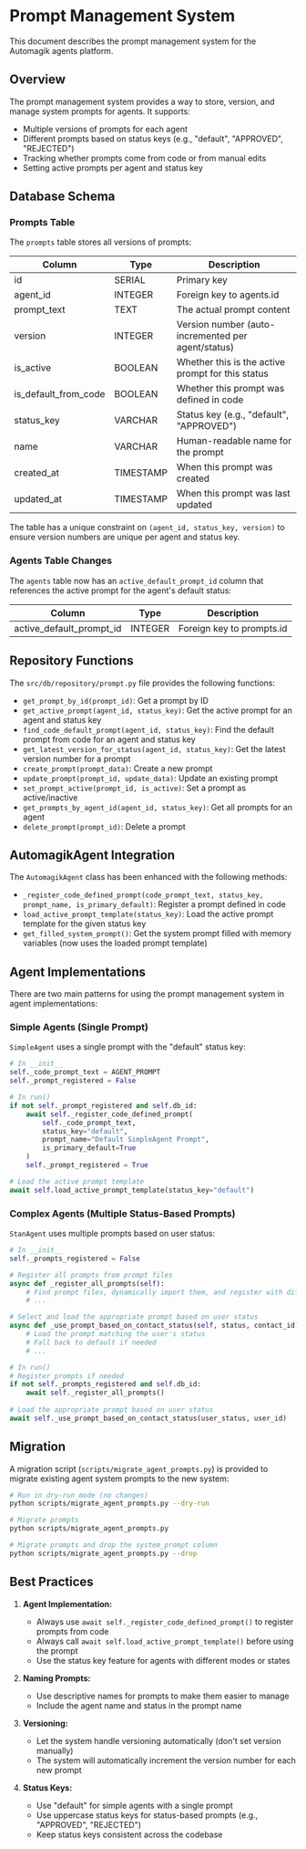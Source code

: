 # Prompt Management System

This document describes the prompt management system for the Automagik agents platform.

## Overview

The prompt management system provides a way to store, version, and manage system prompts for agents. It supports:

- Multiple versions of prompts for each agent
- Different prompts based on status keys (e.g., "default", "APPROVED", "REJECTED")
- Tracking whether prompts come from code or from manual edits
- Setting active prompts per agent and status key

## Database Schema

### Prompts Table

The `prompts` table stores all versions of prompts:

| Column                | Type        | Description                                       |
|-----------------------|-------------|---------------------------------------------------|
| id                    | SERIAL      | Primary key                                       |
| agent_id              | INTEGER     | Foreign key to agents.id                          |
| prompt_text           | TEXT        | The actual prompt content                         |
| version               | INTEGER     | Version number (auto-incremented per agent/status)|
| is_active             | BOOLEAN     | Whether this is the active prompt for this status |
| is_default_from_code  | BOOLEAN     | Whether this prompt was defined in code          |
| status_key            | VARCHAR     | Status key (e.g., "default", "APPROVED")         |
| name                  | VARCHAR     | Human-readable name for the prompt               |
| created_at            | TIMESTAMP   | When this prompt was created                      |
| updated_at            | TIMESTAMP   | When this prompt was last updated                 |

The table has a unique constraint on `(agent_id, status_key, version)` to ensure version numbers are unique per agent and status key.

### Agents Table Changes

The `agents` table now has an `active_default_prompt_id` column that references the active prompt for the agent's default status:

| Column                    | Type        | Description                                       |
|---------------------------|-------------|---------------------------------------------------|
| active_default_prompt_id  | INTEGER     | Foreign key to prompts.id                         |

## Repository Functions

The `src/db/repository/prompt.py` file provides the following functions:

- `get_prompt_by_id(prompt_id)`: Get a prompt by ID
- `get_active_prompt(agent_id, status_key)`: Get the active prompt for an agent and status key
- `find_code_default_prompt(agent_id, status_key)`: Find the default prompt from code for an agent and status key
- `get_latest_version_for_status(agent_id, status_key)`: Get the latest version number for a prompt
- `create_prompt(prompt_data)`: Create a new prompt
- `update_prompt(prompt_id, update_data)`: Update an existing prompt
- `set_prompt_active(prompt_id, is_active)`: Set a prompt as active/inactive
- `get_prompts_by_agent_id(agent_id, status_key)`: Get all prompts for an agent
- `delete_prompt(prompt_id)`: Delete a prompt

## AutomagikAgent Integration

The `AutomagikAgent` class has been enhanced with the following methods:

- `_register_code_defined_prompt(code_prompt_text, status_key, prompt_name, is_primary_default)`: Register a prompt defined in code
- `load_active_prompt_template(status_key)`: Load the active prompt template for the given status key
- `get_filled_system_prompt()`: Get the system prompt filled with memory variables (now uses the loaded prompt template)

## Agent Implementations

There are two main patterns for using the prompt management system in agent implementations:

### Simple Agents (Single Prompt)

`SimpleAgent` uses a single prompt with the "default" status key:

```python
# In __init__
self._code_prompt_text = AGENT_PROMPT
self._prompt_registered = False

# In run()
if not self._prompt_registered and self.db_id:
    await self._register_code_defined_prompt(
        self._code_prompt_text,
        status_key="default",
        prompt_name="Default SimpleAgent Prompt", 
        is_primary_default=True
    )
    self._prompt_registered = True

# Load the active prompt template
await self.load_active_prompt_template(status_key="default")
```

### Complex Agents (Multiple Status-Based Prompts)

`StanAgent` uses multiple prompts based on user status:

```python
# In __init__
self._prompts_registered = False

# Register all prompts from prompt files
async def _register_all_prompts(self):
    # Find prompt files, dynamically import them, and register with different status_keys
    # ...

# Select and load the appropriate prompt based on user status
async def _use_prompt_based_on_contact_status(self, status, contact_id):
    # Load the prompt matching the user's status
    # Fall back to default if needed
    # ...

# In run()
# Register prompts if needed
if not self._prompts_registered and self.db_id:
    await self._register_all_prompts()
    
# Load the appropriate prompt based on user status
await self._use_prompt_based_on_contact_status(user_status, user_id)
```

## Migration

A migration script (`scripts/migrate_agent_prompts.py`) is provided to migrate existing agent system prompts to the new system:

```bash
# Run in dry-run mode (no changes)
python scripts/migrate_agent_prompts.py --dry-run

# Migrate prompts
python scripts/migrate_agent_prompts.py

# Migrate prompts and drop the system_prompt column
python scripts/migrate_agent_prompts.py --drop
```

## Best Practices

1. **Agent Implementation:**
   - Always use `await self._register_code_defined_prompt()` to register prompts from code
   - Always call `await self.load_active_prompt_template()` before using the prompt
   - Use the status key feature for agents with different modes or states
   
2. **Naming Prompts:**
   - Use descriptive names for prompts to make them easier to manage
   - Include the agent name and status in the prompt name
   
3. **Versioning:**
   - Let the system handle versioning automatically (don't set version manually)
   - The system will automatically increment the version number for each new prompt
   
4. **Status Keys:**
   - Use "default" for simple agents with a single prompt
   - Use uppercase status keys for status-based prompts (e.g., "APPROVED", "REJECTED")
   - Keep status keys consistent across the codebase 